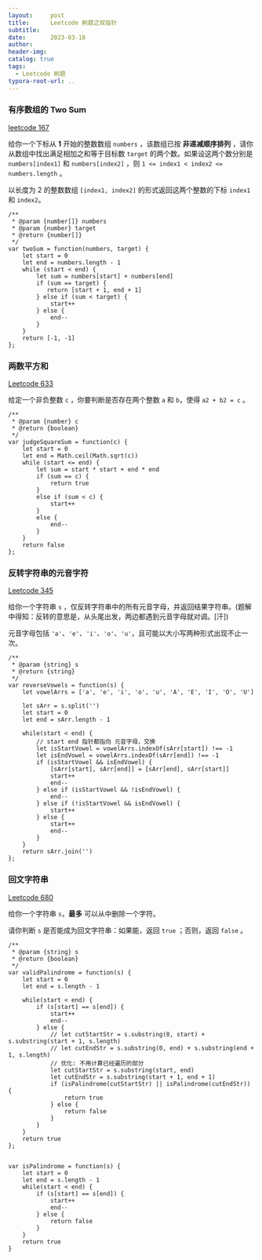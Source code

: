 ```yaml
---
layout:     post
title:      Leetcode 刷题之双指针
subtitle:  
date:       2023-03-18
author:     
header-img: 
catalog: true
tags:
  - Leetcode 刷题
typora-root-url: ..
---
```


### 有序数组的 Two Sum

[leetcode 167](https://leetcode.cn/problems/two-sum-ii-input-array-is-sorted/description/)

给你一个下标从 **1** 开始的整数数组 `numbers` ，该数组已按 **非递减顺序排列** ，请你从数组中找出满足相加之和等于目标数 `target` 的两个数。如果设这两个数分别是 `numbers[index1]` 和 `numbers[index2]` ，则 `1 <= index1 < index2 <= numbers.length` 。

以长度为 2 的整数数组 `[index1, index2]` 的形式返回这两个整数的下标 `index1` 和 `index2`。

```
/**
 * @param {number[]} numbers
 * @param {number} target
 * @return {number[]}
 */
var twoSum = function(numbers, target) {
    let start = 0
    let end = numbers.length - 1
    while (start < end) {
        let sum = numbers[start] + numbers[end]
        if (sum == target) {
           return [start + 1, end + 1]
        } else if (sum < target) {
            start++
        } else {
            end--
        }
    }
    return [-1, -1]
};
```

### 两数平方和

[Leetcode 633](https://leetcode.cn/problems/sum-of-square-numbers/description/)

给定一个非负整数 `c` ，你要判断是否存在两个整数 `a` 和 `b`，使得 `a2 + b2 = c` 。

```
/**
 * @param {number} c
 * @return {boolean}
 */
var judgeSquareSum = function(c) {
    let start = 0
    let end = Math.ceil(Math.sqrt(c))
    while (start <= end) {
        let sum = start * start + end * end
        if (sum == c) {
            return true
        }
        else if (sum < c) {
            start++
        }
        else {
            end--
        }
    }
    return false
};
```

### 反转字符串的元音字符

[Leetcode 345](https://leetcode.cn/problems/reverse-vowels-of-a-string/description/)

给你一个字符串 `s` ，仅反转字符串中的所有元音字母，并返回结果字符串。(题解中得知：反转的意思是，从头尾出发，两边都遇到元音字母就对调。[汗])

元音字母包括 `'a'`、`'e'`、`'i'`、`'o'`、`'u'`，且可能以大小写两种形式出现不止一次。

```
/**
 * @param {string} s
 * @return {string}
 */
var reverseVowels = function(s) {
    let vowelArrs = ['a', 'e', 'i', 'o', 'u', 'A', 'E', 'I', 'O', 'U']

    let sArr = s.split('')
    let start = 0
    let end = sArr.length - 1
    
    while(start < end) {
        // start end 指针都指向 元音字母，交换
        let isStartVowel = vowelArrs.indexOf(sArr[start]) !== -1 
        let isEndVowel = vowelArrs.indexOf(sArr[end]) !== -1
        if (isStartVowel && isEndVowel) {
            [sArr[start], sArr[end]] = [sArr[end], sArr[start]]
            start++
            end--
        } else if (isStartVowel && !isEndVowel) {
            end--
        } else if (!isStartVowel && isEndVowel) {
            start++
        } else {
            start++
            end--
        }
    }
    return sArr.join('')
};
```

### 回文字符串

[Leetcode 680](https://leetcode.cn/problems/valid-palindrome-ii/description/)

给你一个字符串 `s`，**最多** 可以从中删除一个字符。

请你判断 `s` 是否能成为回文字符串：如果能，返回 `true` ；否则，返回 `false` 。

```
/**
 * @param {string} s
 * @return {boolean}
 */
var validPalindrome = function(s) {
    let start = 0
    let end = s.length - 1

    while(start < end) {
        if (s[start] == s[end]) {
            start++
            end--
        } else {
            // let cutStartStr = s.substring(0, start) + s.substring(start + 1, s.length) 
            // let cutEndStr = s.substring(0, end) + s.substring(end + 1, s.length) 
            // 优化: 不用计算已经遍历的部分
            let cutStartStr = s.substring(start, end)
            let cutEndStr = s.substring(start + 1, end + 1) 
            if (isPalindrome(cutStartStr) || isPalindrome(cutEndStr)) {
                return true
            } else {
                return false
            }
        }
    }
    return true
};


var isPalindrome = function(s) {
    let start = 0
    let end = s.length - 1
    while(start < end) {
        if (s[start] == s[end]) {
            start++
            end--
        } else {
            return false
        }
    }
    return true
}
```

